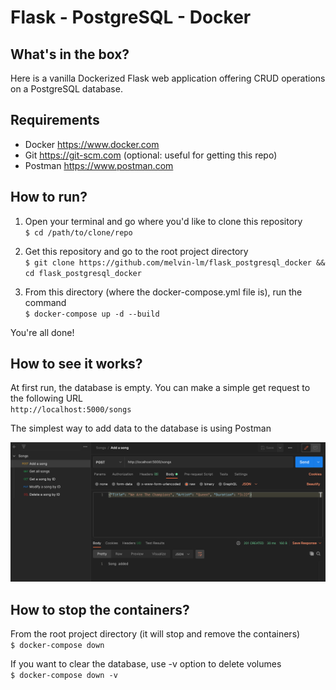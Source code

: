 # Flask - PostgreSQL - Docker 

## What's in the box? 
Here is a vanilla Dockerized Flask web application offering CRUD operations on a PostgreSQL database.

## Requirements
* Docker https://www.docker.com
* Git https://git-scm.com (optional: useful for getting this repo)
* Postman https://www.postman.com 

## How to run? 
1. Open your terminal and go where you'd like to clone this repository  
`$ cd /path/to/clone/repo`

2. Get this repository and go to the root project directory  
`$ git clone https://github.com/melvin-lm/flask_postgresql_docker && cd flask_postgresql_docker`

3. From this directory (where the docker-compose.yml file is), run the command  
`$ docker-compose up -d --build`

You're all done!

## How to see it works?
At first run, the database is empty. You can make a simple get request to the following URL  
`http://localhost:5000/songs`

The simplest way to add data to the database is using Postman  

![image](images/postman.png)

## How to stop the containers?
From the root project directory (it will stop and remove the containers)  
`$ docker-compose down`

If you want to clear the database, use -v option to delete volumes  
`$ docker-compose down -v`
